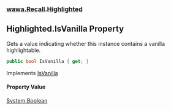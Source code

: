 ### [wawa.Recall](wawa.Recall.md 'wawa.Recall').[Highlighted](Highlighted.md 'wawa.Recall.Highlighted')

## Highlighted.IsVanilla Property

Gets a value indicating whether this instance contains a vanilla highlightable.

```csharp
public bool IsVanilla { get; }
```

Implements [IsVanilla](IVanilla.IsVanilla.md 'wawa.Recall.IVanilla.IsVanilla')

#### Property Value
[System.Boolean](https://docs.microsoft.com/en-us/dotnet/api/System.Boolean 'System.Boolean')